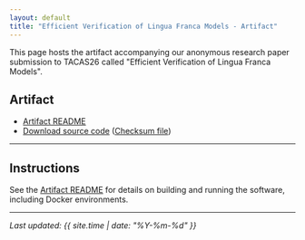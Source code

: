 ```yaml
---
layout: default
title: "Efficient Verification of Lingua Franca Models - Artifact"
---
```


This page hosts the artifact accompanying our anonymous research paper submission to TACAS26 called "Efficient Verification of Lingua Franca Models".

## Artifact

- [Artifact README](artifact/README.md)
- [Download source code](artifact/code.zip) ([Checksum file](artifact/checksum.txt))

---

## Instructions

See the [Artifact README](artifact/README.md) for details on building and running the software, including Docker environments.

---

_Last updated: {{ site.time | date: "%Y-%m-%d" }}_
